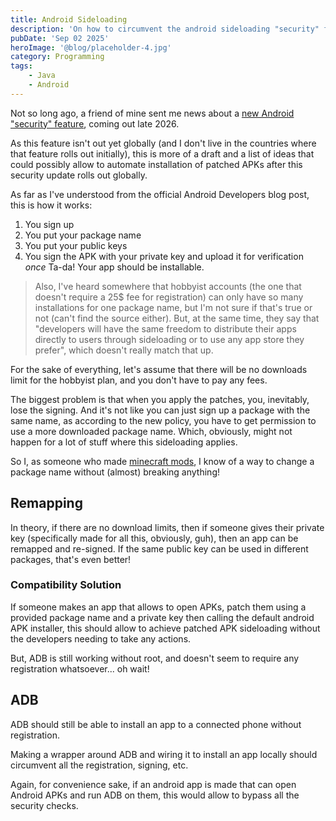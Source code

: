 ```yaml
---
title: Android Sideloading
description: 'On how to circumvent the android sideloading "security" for distrubution of patched APKs.'
pubDate: 'Sep 02 2025'
heroImage: '@blog/placeholder-4.jpg'
category: Programming
tags:
    - Java
    - Android
---
```


Not so long ago, a friend of mine sent me news about a [new Android "security" feature](https://android-developers.googleblog.com/2025/08/elevating-android-security.html), coming out late 2026.

As this feature isn't out yet globally (and I don't live in the countries where that feature rolls out initially), this is more of a draft and a list of ideas that could possibly allow to automate installation of patched APKs after this security update rolls out globally.

As far as I've understood from the official Android Developers blog post, this is how it works:
1. You sign up
2. You put your package name
3. You put your public keys
4. You sign the APK with your private key and upload it for verification _once_
Ta-da! Your app should be installable.

> Also, I've heard somewhere that hobbyist accounts (the one that doesn't require a 25$ fee for registration) can only have so many installations for one package name, but I'm not sure if that's true or not (can't find the source either). 
> But, at the same time, they say that "developers will have the same freedom to distribute their apps directly to users through sideloading or to use any app store they prefer", which doesn't really match that up.

For the sake of everything, let's assume that there will be no downloads limit for the hobbyist plan, and you don't have to pay any fees.

The biggest problem is that when you apply the patches, you, inevitably, lose the signing. 
And it's not like you can just sign up a package with the same name, as according to the new policy, you have to get permission to use a more downloaded package name.
Which, obviously, might not happen for a lot of stuff where this sideloading applies.

So I, as someone who made [minecraft mods](https://theo.is-a.dev/blog/porting-fabric-to-forge/), I know of a way to change a package name without (almost) breaking anything!

## Remapping

In theory, if there are no download limits, then if someone gives their private key (specifically made for all this, obviously, guh), then an app can be remapped and re-signed.
If the same public key can be used in different packages, that's even better!

### Compatibility Solution

If someone makes an app that allows to open APKs, patch them using a provided package name and a private key then calling the default android APK installer, this should allow to achieve patched APK sideloading without the developers needing to take any actions.

But, ADB is still working without root, and doesn't seem to require any registration whatsoever... oh wait!

## ADB

ADB should still be able to install an app to a connected phone without registration. 

Making a wrapper around ADB and wiring it to install an app locally should circumvent all the registration, signing, etc.

Again, for convenience sake, if an android app is made that can open Android APKs and run ADB on them, this would allow to bypass all the security checks.
